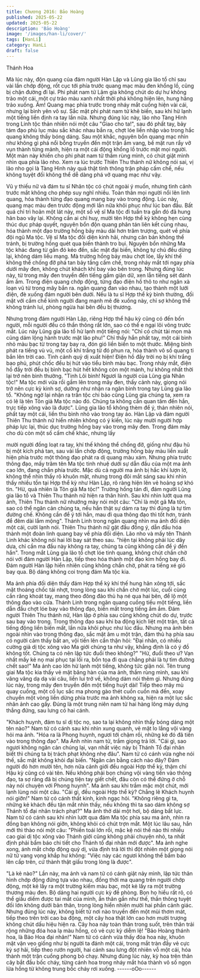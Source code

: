 ```yaml
---
title: Chương 2016: Bảo Hoàng
published: 2025-05-22
updated: 2025-05-22
description: 'Bảo Hoàng'
image: '/images/han-li/cover/'
tags: [HanLi]
category: HanLi
draft: false
---
```


Thánh Hoa

Mà lúc này, độn quang của đám người Hàn Lập và Lũng gia lão tổ
chỉ sau vài lần chớp động, rốt cục tới phía trước quang mạc màu
đen khổng lồ, cũng bị chặn đường đi lại.
Phi phát nam tử Lâm gia không chút do dự hư không trảo một cái,
một cự trảo màu xanh nhất thời phá không hiện lên, hung hăng
trảo xuống.
Ầm!
Quang mạc phía trước trong nháy mắt cuồng hiện vài cái, nhưng
lại bình yên vô sự.
Sắc mặt phi phát nam tử khẽ biến, sau khi hừ lạnh một tiếng liền
định ra tay lần nữa.
Nhưng đúng lúc này, lão nho Tàng Hình trong Linh tộc thản nhiên
nói một câu "Giao cho ta!", sau đó phất tay, bảy tám đạo phù lục
màu sắc khác nhau bắn ra, chợt lóe liền nhập vào trong hắc
quang không thấy bóng dáng.
Sau một khắc, nguyên bổn quang mạc nhìn như không gì phá nổi
bỗng truyền đến một trận ầm vang, bề mặt run rẩy vỡ vụn thành
từng mảnh, hiện ra một cái động khổng lồ trước mặt mọi người.
Một màn này khiến cho phi phát nam tử thầm rùng mình, có chút
giật mình nhìn qua phía lão nho.
Xem ra lúc trước Thiên Thu thánh nữ không nói sai, vị lão nho gọi
là Tàng Hình này quả thật tinh thông trận pháp cấm chế, nếu
không tuyệt đối không thể dễ dàng phá vỡ quang mạc như vậy.

Vũ y thiếu nữ và đám tu sĩ Nhân tộc có chút ngoài ý muốn, nhưng
tình cảnh trước mắt không cho phép suy nghĩ nhiều.
Toàn thân mọi người nổi lên linh quang, hóa thành từng đạo
quang mang bay vào trong động.
Lúc này, quang mạc màu đen trước động mới lần nữa khôi phục
như lúc ban đầu.
Bất quá chỉ trì hoãn một lát này, một số vệ sĩ Ma tộc đi tuần tra
gần đó đã hung hãn bao vây lại.
Không cần ai chỉ huy, mười tên Hợp thể kỳ không hẹn cùng thúc
dục pháp quyết, nguyên bổn độn quang phân tán liên kết cùng
nhau, hóa thành một đạo trường hồng bảy màu dài hơn trăm
trượng, quét về phía đội ngũ Ma tộc.
Vệ sĩ Ma tộc đối diện kinh hãi, nhưng căn bản không thể tránh, bị
trường hồng quét qua biến thành tro bụi.
Nguyên bổn những Ma tộc khác đang từ gần đó kéo đến, sắc mặt
đại biến, không tự chủ đều dừng lại, không dám liều mạng.
Mà trường hồng bảy màu chợt lóe, lấy khí thế không thể chống
đỡ phá tan bảy tầng cấm chế, trong nháy mắt tới ngay phía dưới
mây đen, không chút khách khí bay vào bên trong.
Nhưng đúng lúc này, từ trong mây đen truyền đến tiếng gầm giận
dữ, xen lẫn tiếng sét đánh ầm ầm.
Trong điện quang chớp động, từng đạo điện hồ thô to như ngân
xà loạn vũ từ trong mây bắn ra.
ngân quang đan vào nhau, tạo thành một lưới điện, đè xuống
đám người bên dưới.
Nếu là tu sĩ Hợp thể kỳ bình thường, đối mặt với cấm chế kinh
người đang mạnh mẽ đè xuống này, chỉ sợ không thể không tránh
lui, phòng ngừa hai bên đều bị thương.

Nhưng trong đám người Hàn Lập, riêng Hợp thể hậu kỳ cũng có
đến bốn người, mỗi người đều có thần thông rất lớn, sao có thể e
ngại lôi võng trước mắt.
Lúc này Lũng gia lão tổ hừ lạnh một tiếng nói:
"Chỉ có chút tài mọn mà cũng dám lộng hành trước mặt lão phu!"
Chỉ thấy hắn phất tay, một cái bình nhỏ màu bạc từ trong tay bay
ra, đón gió liền biến to một thước.
Miệng bình phát ra tiếng vù vù, một cổ khí trắng từ đó phun ra,
hóa thành vô số quang ti bắn lên trời cao.
Tình cảnh quỷ dị xuất hiện!
Điện hồ đầy trời nọ bị khí trắng bao phủ, phút chốc đều bị hút vào
tiểu bình màu bạc.
Trong nháy mắt, điện hồ đầy trời đều bị bình bạc hút hết không
còn một mảnh, hư không nhất thời lại trở nên bình thường.
"Tinh Lôi bình! Ngươi là người của Lũng gia Nhân tộc!"
Ma tộc mới vừa rồi gầm lên trong mây đen, thấy cảnh này, giọng
nói trở nên cực kỳ kinh sợ, dường như nhận ra ngân bình trong
tay Lũng gia lão tổ.
"Không ngờ lại nhận ra trấn tộc chi bảo cũng Lũng gia chúng ta,
xem ra có lẽ là tên Tôn giả Ma tộc nào đó. Chúng ta không cần
quan tâm đến hắn, trực tiếp xông vào là được". Lũng gia lão tổ
không thèm để ý, thản nhiên nói, phất tay một cái, liền thu bình
nhỏ vào trong tay áo.
Hàn Lập và đám người Thiên Thu thánh nữ hiển nhiên không có ý
kiến, lúc này mười người hợp pháp lực lại, thúc dục trường hồng
bay vào trong mây đen.
Trong đám mây cho dù còn một số cấm chế khác, nhưng lấy

mười người đồng loạt ra tay, khí thế không thể chống đỡ, giống
như đậu hũ bị một kích phá tan, sau vài lần chớp động, trường
hồng bảy màu liền xuất hiện phía trước một thông đạo phát ra dị
quang màu xám.
Nhưng phía trước thông đạo, mấy trăm tên Ma tộc tinh nhuệ dưới
sự dẫn đầu của một ma ảnh cao lớn, đang chắn phía trước.
Mặc dù cả người ma ảnh bị hắc khí lượn lờ, không thể nhìn thấy
rõ khuôn mặt, nhưng trong đôi mắt sáng sau khi nhìn thấy nhiều
tồn tại Hợp thể kỳ như Hàn Lập, rõ ràng hiện lên vẻ hoảng sợ khó
tin.
"Hừ, quả nhiên là Tôn giả Ma tộc!"
Trường hồng tán đi, đám người Lũng gia lão tổ và Thiên Thu
thánh nữ hiện ra thân hình. Sau khi nhìn lướt qua ma ảnh, Thiên
Thu thánh nữ nhướng mày nói một câu: "Chỉ là một gã Ma tôn,
sao có thể ngăn cản chúng ta, nếu hắn thật sự dám ra tay thì
đúng là tự tìm đường chế. Không cần để ý tới hắn, mau đi qua
thông đạo thì tốt hơn, tránh để đêm dài lắm mộng". Thánh Linh
trong ngân quang nhìn ma ảnh đối diện một cái, cười lạnh nói.
Thiên Thu thánh nữ gật đầu đồng ý, dẫn đầu hóa thành một đoàn
linh quang bay về phía đối diện.
Lão nho và mấy tên Thánh Linh khác không nói hai lời bay sát
theo sau.
"hiện tại không phải lúc dây dưa, chỉ cần ma đầu này không ra
tay, chúng ta cũng không cần để ý đến hắn".
Trong mắt Lũng gia lão tổ chợt lóe tinh quang, không chút chần
chờ nói với đám người Hàn Lập, tiếp theo hóa thành một đạo kim
hồng bay đi.
Đám người Hàn lập hiển nhiên cũng không chần chờ, phát ra
tiếng xé gió bay qua.
Bộ dáng không coi trọng đám Ma tộc kia.

Ma ảnh phía đối diện thấy đám Hợp thể kỳ khí thế hung hãn xông
tới, sắc mặt thoáng chốc tái nhợt, trong lòng sau khi chần chờ
một lúc, cuối cùng cắn răng khoát tay, mang theo đông đảo thủ hạ
né qua hai bên, để lộ một thông đạo vào cửa.
Thánh Linh trong ngân quang cuồng tiếu một tiếng, liền dẫn đầu
chợt lóe bay vào thông đạo, biến mất trong tiếng ầm ầm.
Đám người Thiên Thu thánh nữ, Hàn lập ở phía sau cũng không
chút do dự, trước sau bay vào trong.
Trong thông đạo sau khi ba động kịch liệt một trận, tất cả tiếng
động liền biến mất, lần nữa khôi phục như lúc đầu.
Nhưng ma ảnh bên ngoài nhìn vào trong thông đạo, sắc mặt âm u
một trận, đám thủ hạ phía sau có người cảm thấy bất an, vội tiến
lên cẩn thận hỏi:
"Đại nhân, có nhiều cường giả dị tộc xông vào Ma giới chúng ta
như vậy, khẳng định là có ý đồ không tốt. Chúng ta có nên lập tức
đuổi theo không?"
"Hừ, đuổi theo ư? Vạn nhất mấy kẻ nọ mai phục tại lối ra, bổn tọa
đi qua chẳng phải là tự tìm đường chết sao!" Ma ảnh cao lớn hừ
lạnh một tiếng, không tức giận nói.
Tên trung giai Ma tộc kia thấy vẻ mặt băng hàn của ma ảnh, thầm
rùng mình, sau khi vâng vâng dạ dạ vài câu, liền lui trở về, không
dám nói thêm gì.
Nhưng đúng lúc này, trong mây đen truyền đến một tiếng huýt dài!
Tiếp theo mây mù quay cuồng, một cổ lục sắc ma phong gào thét
cuồn cuồn mà đến, xoay chuyển một vòng liền dừng phía trước
ma ảnh không xa, hiện ra một lục sắc nhân ảnh cao gầy.
Đúng là một trung niên nam tử hai hàng lông mày dựng thẳng
đứng, sau lưng có hai cánh.

"Khách huynh, đám tu sĩ dị tộc nọ, sao ta lại không nhìn thấy bóng
dáng một tên nào?" Nam tử có cánh sau khi nhìn xung quanh, vẻ
mặt lo lắng vội vàng hỏi ma ảnh.
"Hóa ra là Phong huynh, ngươi tới chậm rồi, những kẻ đó đã tiến
vào trong thông đạo". Ma Ảnh nhìn nam tử, trầm giọng trả lời.
"Cái gì, sao ngươi không ngăn cản chúng lại, vạn nhất việc này bị
Thánh Tổ đại nhân biết thì chúng ta bị trách phạt không nhẹ đâu".
Nam tử có cánh vừa nghe nói thế, sắc mặt không khỏi đại biến.
"Ngăn cản bằng cách nào đây? Đám người đó hơn mười tên, hơn
nữa cảnh giới đều ngoài Hợp thể kỳ, thậm chí Hậu kỳ cũng có vài
tên. Nếu không phải bọn chúng vội vàng tiến vào thông đạo, ta sợ
rằng đã bị chúng tiện tay giết chết, đâu còn có thể đứng ở chỗ này
nói chuyện với Phong huynh". Ma ảnh sau khi trầm mặc một chút,
mới lạnh lùng nói một câu.
"Cái gì, đều ngoài Hợp thể kỳ? Chẳng lẽ Khách huynh nói giỡn!"
Nam tử có cánh thất kinh, kinh ngạc hỏi.
"Không riêng gì ta, những kẻ khách đều tận mắt nhìn thấy, nếu
không thì ta sao dám không sợ Thánh tổ đại nhân trách phạt?" Ma
ảnh thở dài một hơi, bộ dáng bất lực.
Nam tử có cánh sau khi nhìn lướt qua đám Ma tộc phía sau ma
ảnh, nhìn ra đồng bạn không nói giỡn, không khỏi có chút trợn
mắt.
Một lúc lâu sau, hắn mới thì thào nói một câu:
"Phiền toái lớn rồi, mặc kệ nói thế nào thì nhiều cao giai dị tộc
xông vào Thánh giới cũng không phải chuyện nhỏ, ta nhất định
phải bẩm báo chi tiết cho Thánh tổ đại nhân mới được".
Ma ảnh nghe xong, ánh mắt chớp động quỷ dị, vừa định trả lời thì
đột nhiên một giọng nói nữ tử vang vọng khắp hư không:
"Việc này các ngươi không thể bẩm báo lên cấp trên, cứ thành
thật giấu trong lòng là được".

"Là kẻ nào?"
Lần này, ma ảnh và nam tử có cánh giật nảy mình, lập tức thân
hình chớp động đứng tựa vào nhau, đồng thời ma quang trên
người chớp động, một kẻ lấy ra một trường kiếm màu bạc, một kẻ
lấy ra một trường thương màu đen.
Bộ dáng hai người cực kỳ đề phòng.
Bọn họ hiểu rất rõ, có thể giấu diếm được tai mắt của mình, ẩn
thân gần như thế, thần thông tuyệt đối lớn không dưới bản thân,
trong lòng hiển nhiên mười hai phần cảnh giác.
Nhưng đúng lúc này, không biết từ nơi nào truyền đến một mùi
thơm mát, tiếp theo trên trời cao ba động, một cây hoa thật lớn
cao hơn mười trượng không chút dấu hiệu hiện ra.
Cây hoa này toàn thân trong suốt, trên thân trải rộng những đóa
hoa lạ màu hồng, có vẻ cực kỳ diễm lệ!
"Bảo Hoàng thánh hoa, là Bảo Hoa đại nhân!"
Nam tử có cánh vừa thấy đóa hoa này, khuôn mặt vặn vẹo giống
như bị người ta đánh một cái, trong mắt tràn đầy vẻ cực kỳ sợ
hãi, tiếp theo rướn người, hai cánh sau lưng đột nhiên vỗ một cái,
hóa thành một trận cuồng phong bỏ chạy.
Nhưng đúng lúc này, kỳ hoa trên thân cây bắt đầu bốc cháy, từng
cánh hoa trong nháy mắt hóa thành vô số ngọn lửa hồng từ
không trung bốc cháy rơi xuống.
------oOo------
